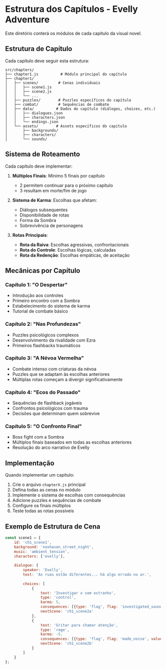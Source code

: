 
# Estrutura dos Capítulos - Evelly Adventure

Este diretório conterá os módulos de cada capítulo da visual novel.

## Estrutura de Capítulo

Cada capítulo deve seguir esta estrutura:

```
src/chapters/
├── chapter1.js          # Módulo principal do capítulo
├── chapter1/
│   ├── scenes/         # Cenas individuais
│   │   ├── scene1.js
│   │   ├── scene2.js
│   │   └── ...
│   ├── puzzles/        # Puzzles específicos do capítulo
│   ├── combat/         # Sequências de combate
│   ├── data/          # Dados do capítulo (diálogos, choices, etc.)
│   │   ├── dialogues.json
│   │   ├── characters.json
│   │   └── endings.json
│   └── assets/        # Assets específicos do capítulo
│       ├── backgrounds/
│       ├── characters/
│       └── sounds/
```

## Sistema de Roteamento

Cada capítulo deve implementar:

1. **Múltiplos Finais**: Mínimo 5 finais por capítulo
   - 2 permitem continuar para o próximo capítulo
   - 3 resultam em morte/fim de jogo

2. **Sistema de Karma**: Escolhas que afetam:
   - Diálogos subsequentes
   - Disponibilidade de rotas
   - Forma da Sombra
   - Sobrevivência de personagens

3. **Rotas Principais**:
   - **Rota da Raiva**: Escolhas agressivas, confrontacionais
   - **Rota do Controle**: Escolhas lógicas, calculadas  
   - **Rota da Redenção**: Escolhas empáticas, de aceitação

## Mecânicas por Capítulo

### Capítulo 1: "O Despertar"
- Introdução aos controles
- Primeiro encontro com a Sombra
- Estabelecimento do sistema de karma
- Tutorial de combate básico

### Capítulo 2: "Nas Profundezas" 
- Puzzles psicológicos complexos
- Desenvolvimento da rivalidade com Ezra
- Primeiros flashbacks traumáticos

### Capítulo 3: "A Névoa Vermelha"
- Combate intenso com criaturas da névoa
- Puzzles que se adaptam às escolhas anteriores
- Múltiplas rotas começam a divergir significativamente

### Capítulo 4: "Ecos do Passado"
- Sequências de flashback jogáveis
- Confrontos psicológicos com trauma
- Decisões que determinam quem sobrevive

### Capítulo 5: "O Confronto Final"
- Boss fight com a Sombra
- Múltiplos finais baseados em todas as escolhas anteriores
- Resolução do arco narrativo de Evelly

## Implementação

Quando implementar um capítulo:

1. Crie o arquivo `chapterX.js` principal
2. Defina todas as cenas no módulo
3. Implemente o sistema de escolhas com consequências
4. Adicione puzzles e sequências de combate
5. Configure os finais múltiplos
6. Teste todas as rotas possíveis

## Exemplo de Estrutura de Cena

```javascript
const scene1 = {
    id: 'ch1_scene1',
    background: 'noxhaven_street_night',
    music: 'ambient_tension',
    characters: ['evelly'],
    
    dialogue: {
        speaker: 'Evelly',
        text: 'As ruas estão diferentes... há algo errado no ar.',
        
        choices: [
            {
                text: 'Investigar o som estranho',
                type: 'control',
                karma: 5,
                consequences: [{type: 'flag', flag: 'investigated_sound', value: true}],
                nextScene: 'ch1_scene2a'
            },
            {
                text: 'Gritar para chamar atenção',
                type: 'rage', 
                karma: -5,
                consequences: [{type: 'flag', flag: 'made_noise', value: true}],
                nextScene: 'ch1_scene2b'
            }
        ]
    }
};
```
